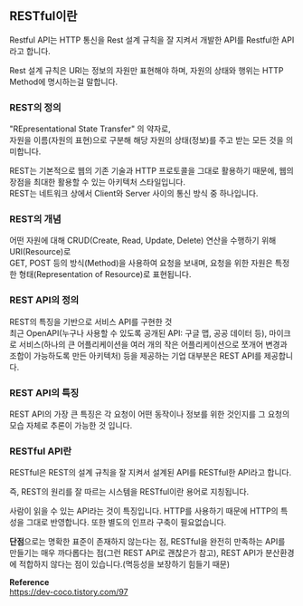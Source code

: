 ## RESTful이란
Restful API는 HTTP 통신을 Rest 설계 규칙을 잘 지켜서 개발한 API를 Restful한 API라고 합니다.

Rest 설계 규칙은 URI는 정보의 자원만 표현해야 하며, 자원의 상태와 행위는 HTTP Method에 명시하는걸 말합니다.

### REST의 정의
"REpresentational State Transfer" 의 약자로,  
자원을 이름(자원의 표현)으로 구분해 해당 자원의 상태(정보)를 주고 받는 모든 것을 의미합니다.

REST는 기본적으로 웹의 기존 기술과 HTTP 프로토콜을 그대로 활용하기 때문에,
웹의 장점을 최대한 활용할 수 있는 아키텍처 스타일입니다.  
REST는 네트워크 상에서 Client와 Server 사이의 통신 방식 중 하나입니다.


### REST의 개념
어떤 자원에 대해 CRUD(Create, Read, Update, Delete) 연산을 수행하기 위해 URI(Resource)로  
GET, POST 등의 방식(Method)을 사용하여 요청을 보내며, 요청을 위한 자원은 특정한 형태(Representation of Resource)로 표현됩니다.

### REST API의 정의
REST의 특징을 기반으로 서비스 API를 구현한 것  
최근 OpenAPI(누구나 사용할 수 있도록 공개된 API: 구글 맵, 공공 데이터 등), 
마이크로 서비스(하나의 큰 어플리케이션을 여러 개의 작은 어플리케이션으로 쪼개어 변경과 조합이 가능하도록 만든 아키텍처)
등을 제공하는 기업 대부분은 REST API를 제공합니다.

### REST API의 특징
REST API의 가장 큰 특징은 각 요청이 어떤 동작이나 정보를 위한 것인지를 그 요청의 모습 자체로 추론이 가능한 것 입니다.

### RESTful API란
RESTful은 REST의 설계 규칙을 잘 지켜서 설계된 API를 RESTful한 API라고 합니다.

즉, REST의 원리를 잘 따르는 시스템을 RESTful이란 용어로 지칭됩니다.

사람이 읽을 수 있는 API라는 것이 특징입니다. 
HTTP를 사용하기 때문에 HTTP의 특성을 그대로 반영합니다. 또한 별도의 인프라 구축이 필요없습니다.

**단점**으로는 명확한 표준이 존재하지 않는다는 점, 
RESTful을 완전히 만족하는 API를 만들기는 매우 까다롭다는 점(그런 REST API로 괜찮은가 참고), 
REST API가 분산환경에 적합하지 않다는 점이 있습니다.(멱등성을 보장하기 힘들기 때문)

**Reference**  
https://dev-coco.tistory.com/97